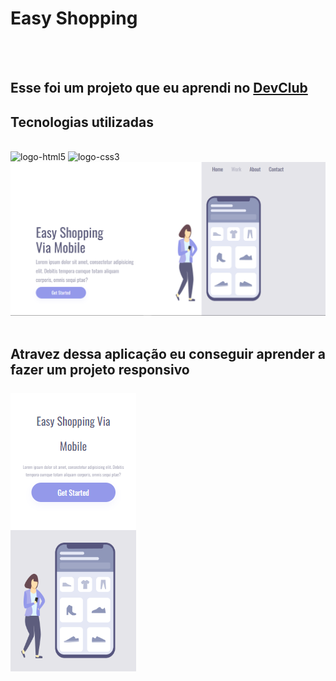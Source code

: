 <h1>Easy Shopping</h1>
<br>
<br>
<h2>Esse foi um projeto que eu aprendi no <a href="https://rodolfomori.com.br/devclub">DevClub</a></h2>

<h2>Tecnologias utilizadas</h2>
<br>
    <img src="https://img.shields.io/badge/HTML5-E34F26?style=for-the-badge&logo=html5&logoColor=white" alt="logo-html5"/>
    <img src="https://img.shields.io/badge/CSS3-1572B6?style=for-the-badge&logo=css3&logoColor=white" alt="logo-css3"/>

<img src="https://github.com/MarcosSantos95/easy-shopping/blob/master/img/Captura%20de%20Tela%20(8).png?raw=true"/>
<br>
<br>
<h2>Atravez dessa aplicação eu conseguir aprender a fazer um projeto responsivo
<br>
<br>
  <img src="https://github.com/MarcosSantos95/easy-shopping/blob/master/img/Captura%20de%20Tela%20(9).png?raw=true"/>
  
